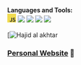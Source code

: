 
**Languages and Tools:**  
<code><img height="20" src="https://raw.githubusercontent.com/github/explore/80688e429a7d4ef2fca1e82350fe8e3517d3494d/topics/javascript/javascript.png"></code>
<code><img height="20" src="https://upload.wikimedia.org/wikipedia/commons/thumb/9/9a/Laravel.svg/1200px-Laravel.svg.png"></code>
<code><img height="20" src="https://docs.vuejs.id/images/logo.png"></code>
<code><img height="20" src="https://www.jasakoding.id/wp-content/uploads/2019/04/php-logo.png"></code>
<code><img height="20" src="https://upload.wikimedia.org/wikipedia/commons/thumb/0/05/Go_Logo_Blue.svg/1200px-Go_Logo_Blue.svg.png"></code>
<br />
<br />
[![Hajid al akhtar](https://github-readme-stats.anuraghazra1.vercel.app/api?username=hajidalakhtar&show_icons=true&title_color=fff&icon_color=79ff97&text_color=9f9f9f&bg_color=151515)


### [Personal Website](https://hajid.tech) 👋

